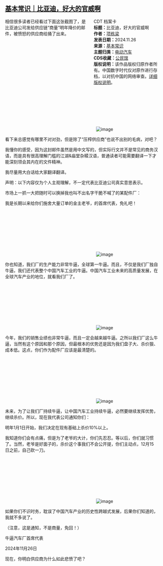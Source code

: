 <!--1733121363000-->
[基本常识｜比亚迪，好大的官威啊](https://chinadigitaltimes.net/chinese/713603.html)
------

<div style="width:42%;float:right;padding-left:20px;"><div class="su-spoiler su-spoiler-style-fancy su-spoiler-icon-chevron-circle su-spoiler-closed" data-scroll-offset="0" data-anchor-in-url="no"><div class="su-spoiler-title" tabindex="0" role="button"><span class="su-spoiler-icon"></span>CDT 档案卡</div><div class="su-spoiler-content su-u-clearfix su-u-trim"><strong>标题：</strong>比亚迪，好大的官威啊<br><strong>作者：</strong><a href="https://chinadigitaltimes.net/space/项栋梁" target="_blank">项栋梁</a><br><strong>发表日期：</strong>2024.11.26<br><strong>来源：</strong><a href="https://web.archive.org/web/20241127141927/https://mp.weixin.qq.com/s/GoVFrPxrmjn2Jy-v0xH3kw" target="_blank">基本常识</a><br><strong>主题归类：</strong><a href="https://chinadigitaltimes.net/space/电动汽车" target="_blank">电动汽车</a><br><strong>CDS收藏：</strong><a href="https://chinadigitaltimes.net/space/%E5%85%AC%E6%B0%91%E9%A6%86" target="_blank" rel="noopener">公民馆</a><br><strong>版权说明：</strong>该作品版权归原作者所有。中国数字时代仅对原作进行存档，以对抗中国的网络审查。<a href="https://chinadigitaltimes.net/chinese/copyright">详细版权说明</a>。</div></div></div><p>相信很多读者已经看过下面这张截图了，是比亚迪公司发给供应链“商量”明年降价的邮件，被愤怒的供应商给捅了出来。</p><p><img decoding="async" src="data:image/svg+xml,%3Csvg%20xmlns='http://www.w3.org/2000/svg'%20viewBox='0%200%200%200'%3E%3C/svg%3E" alt="image" data-lazy-src="https://chinadigitaltimes.net/chinese/files/2024/12/post-713603-674d555375845."><noscript><img decoding="async" src="https://chinadigitaltimes.net/chinese/files/2024/12/post-713603-674d555375845." alt="image"></noscript></p><p>看下来总感觉有哪里不对对劲，但是除了“压榨供应商”也说不出别的毛病，对吧？</p><p>我懂你的感受，因为这封邮件虽然是用中文写的，但实际行文并不是常见的商务汉语，而是具有很高理解门槛的江湖&amp;庙堂杂糅汉语，普通读者可能需要翻译一下才能深刻领会其内在的文件精神。</p><p>我尽量用大白话给大家翻译翻译。</p><p>声明：以下内容仅为个人主观理解，不一定代表比亚迪公司真实意思表示。</p><p>市场上一抓一大把随时可以换掉我也叫不出名字干脆不喊了的某配件厂：</p><p>我是长期以来给你们施舍大量订单的金主老爷，的首席代表，免礼吧！</p><p><img decoding="async" src="data:image/svg+xml,%3Csvg%20xmlns='http://www.w3.org/2000/svg'%20viewBox='0%200%200%200'%3E%3C/svg%3E" alt="image" data-lazy-src="https://chinadigitaltimes.net/chinese/files/2024/12/post-713603-674d55537cd98."><noscript><img decoding="async" src="https://chinadigitaltimes.net/chinese/files/2024/12/post-713603-674d55537cd98." alt="image"></noscript></p><p>你也知道，我们厂的生产能力非常牛逼，全球第一牛逼。而且，不仅是我们厂独自牛逼，我们还代表整个中国汽车工业的牛逼。中国汽车工业未来的高质量发展，在全球汽车产业的地位，就看我们厂了。</p><p><img decoding="async" src="data:image/svg+xml,%3Csvg%20xmlns='http://www.w3.org/2000/svg'%20viewBox='0%200%200%200'%3E%3C/svg%3E" alt="image" data-lazy-src="https://chinadigitaltimes.net/chinese/files/2024/12/post-713603-674d55538595d."><noscript><img decoding="async" src="https://chinadigitaltimes.net/chinese/files/2024/12/post-713603-674d55538595d." alt="image"></noscript></p><p>今年，我们的销售业绩也非常牛逼，而且一定会越来越牛逼。之所以我们厂这么牛逼，当然有这个原因和那个原因，但最根本的优势还是因为我们盘子大、杀价狠、成本低。这点，你们作为配件厂应该是最清楚的。</p><p><img decoding="async" src="data:image/svg+xml,%3Csvg%20xmlns='http://www.w3.org/2000/svg'%20viewBox='0%200%200%200'%3E%3C/svg%3E" alt="image" data-lazy-src="https://chinadigitaltimes.net/chinese/files/2024/12/post-713603-674d55538d850."><noscript><img decoding="async" src="https://chinadigitaltimes.net/chinese/files/2024/12/post-713603-674d55538d850." alt="image"></noscript></p><p>未来，为了让我们厂持续牛逼，让中国汽车工业持续牛逼，必然要继续发挥优势，继续杀价。所以，现在我代表公司通知你们：</p><p>明年1月1日开始，我们决定在现有基础上杀价10%以上。</p><p>我知道你们会有点痛，但是为了老爷的大计，你们先忍忍。等以后，你们就习惯了。当然，老爷是好面子的，杀价这个事我们不会公开提，你们主动点，12月15日之前，自己砍一刀。</p><p><img decoding="async" src="data:image/svg+xml,%3Csvg%20xmlns='http://www.w3.org/2000/svg'%20viewBox='0%200%200%200'%3E%3C/svg%3E" alt="image" data-lazy-src="https://chinadigitaltimes.net/chinese/files/2024/12/post-713603-674d55539597d."><noscript><img decoding="async" src="https://chinadigitaltimes.net/chinese/files/2024/12/post-713603-674d55539597d." alt="image"></noscript></p><p>如果你们不识时务，耽误了中国汽车产业的历史性跨越式发展，后果你们知道的，我就不多说了。</p><p>（注意，这是通知，不是商量，免回！）</p><p>牛逼汽车厂首席代表</p><p>2024年11月26日</p><p>现在，你明白供应商为什么如此悲愤了吧？</p><div class="addtoany_share_save_container addtoany_content addtoany_content_bottom"><div class="a2a_kit a2a_kit_size_32 addtoany_list" data-a2a-url="https://chinadigitaltimes.net/chinese/713603.html" data-a2a-title="基本常识｜比亚迪，好大的官威啊"><a class="a2a_button_facebook" href="https://www.addtoany.com/add_to/facebook?linkurl=https%3A%2F%2Fchinadigitaltimes.net%2Fchinese%2F713603.html&amp;linkname=%E5%9F%BA%E6%9C%AC%E5%B8%B8%E8%AF%86%EF%BD%9C%E6%AF%94%E4%BA%9A%E8%BF%AA%EF%BC%8C%E5%A5%BD%E5%A4%A7%E7%9A%84%E5%AE%98%E5%A8%81%E5%95%8A" title="Facebook" rel="nofollow noopener" target="_blank"></a><a class="a2a_button_twitter" href="https://www.addtoany.com/add_to/twitter?linkurl=https%3A%2F%2Fchinadigitaltimes.net%2Fchinese%2F713603.html&amp;linkname=%E5%9F%BA%E6%9C%AC%E5%B8%B8%E8%AF%86%EF%BD%9C%E6%AF%94%E4%BA%9A%E8%BF%AA%EF%BC%8C%E5%A5%BD%E5%A4%A7%E7%9A%84%E5%AE%98%E5%A8%81%E5%95%8A" title="Twitter" rel="nofollow noopener" target="_blank"></a><a class="a2a_button_telegram" href="https://www.addtoany.com/add_to/telegram?linkurl=https%3A%2F%2Fchinadigitaltimes.net%2Fchinese%2F713603.html&amp;linkname=%E5%9F%BA%E6%9C%AC%E5%B8%B8%E8%AF%86%EF%BD%9C%E6%AF%94%E4%BA%9A%E8%BF%AA%EF%BC%8C%E5%A5%BD%E5%A4%A7%E7%9A%84%E5%AE%98%E5%A8%81%E5%95%8A" title="Telegram" rel="nofollow noopener" target="_blank"></a><a class="a2a_button_reddit" href="https://www.addtoany.com/add_to/reddit?linkurl=https%3A%2F%2Fchinadigitaltimes.net%2Fchinese%2F713603.html&amp;linkname=%E5%9F%BA%E6%9C%AC%E5%B8%B8%E8%AF%86%EF%BD%9C%E6%AF%94%E4%BA%9A%E8%BF%AA%EF%BC%8C%E5%A5%BD%E5%A4%A7%E7%9A%84%E5%AE%98%E5%A8%81%E5%95%8A" title="Reddit" rel="nofollow noopener" target="_blank"></a><a class="a2a_button_whatsapp" href="https://www.addtoany.com/add_to/whatsapp?linkurl=https%3A%2F%2Fchinadigitaltimes.net%2Fchinese%2F713603.html&amp;linkname=%E5%9F%BA%E6%9C%AC%E5%B8%B8%E8%AF%86%EF%BD%9C%E6%AF%94%E4%BA%9A%E8%BF%AA%EF%BC%8C%E5%A5%BD%E5%A4%A7%E7%9A%84%E5%AE%98%E5%A8%81%E5%95%8A" title="WhatsApp" rel="nofollow noopener" target="_blank"></a><a class="a2a_button_email" href="https://www.addtoany.com/add_to/email?linkurl=https%3A%2F%2Fchinadigitaltimes.net%2Fchinese%2F713603.html&amp;linkname=%E5%9F%BA%E6%9C%AC%E5%B8%B8%E8%AF%86%EF%BD%9C%E6%AF%94%E4%BA%9A%E8%BF%AA%EF%BC%8C%E5%A5%BD%E5%A4%A7%E7%9A%84%E5%AE%98%E5%A8%81%E5%95%8A" title="Email" rel="nofollow noopener" target="_blank"></a><a class="a2a_button_copy_link" href="https://www.addtoany.com/add_to/copy_link?linkurl=https%3A%2F%2Fchinadigitaltimes.net%2Fchinese%2F713603.html&amp;linkname=%E5%9F%BA%E6%9C%AC%E5%B8%B8%E8%AF%86%EF%BD%9C%E6%AF%94%E4%BA%9A%E8%BF%AA%EF%BC%8C%E5%A5%BD%E5%A4%A7%E7%9A%84%E5%AE%98%E5%A8%81%E5%95%8A" title="Copy Link" rel="nofollow noopener" target="_blank"></a><a class="a2a_dd addtoany_share_save addtoany_share" href="https://www.addtoany.com/share"></a></div></div>
